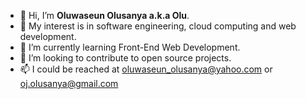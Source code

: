 - 👋 Hi, I’m **Oluwaseun Olusanya a.k.a Olu**.
- 👀 My interest is in software engineering, cloud computing and web development.
- 🌱 I’m currently learning Front-End Web Development.
- 💞️ I’m looking to contribute to open source projects.
- 📫 I could be reached at oluwaseun_olusanya@yahoo.com or oj.olusanya@gmail.com

<!---
oluwaseunolusanya/oluwaseunolusanya is a ✨ special ✨ repository because its `README.md` (this file) appears on your GitHub profile.
You can click the Preview link to take a look at your changes.
--->
